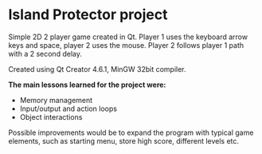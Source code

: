 Island Protector project
=============================
Simple 2D 2 player game created in Qt. Player 1 uses the keyboard arrow keys and space, player 2 uses the mouse. 
Player 2 follows player 1 path with a 2 second delay.

Created using Qt Creator 4.6.1, MinGW 32bit compiler.

**The main lessons learned for the project were:**
- Memory management
- Input/output and action loops
- Object interactions

Possible improvements would be to expand the program with typical game elements, such as starting menu, store high score, different levels etc.
